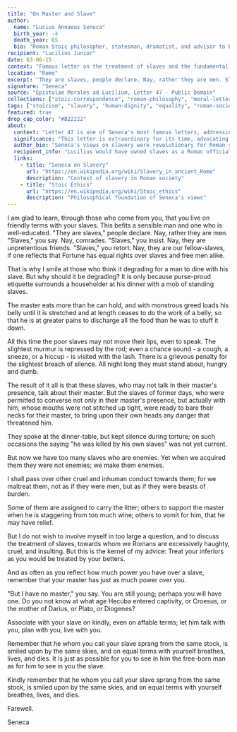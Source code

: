 ```yaml
---
title: "On Master and Slave"
author:
  name: "Lucius Annaeus Seneca"
  birth_year: -4
  death_year: 65
  bio: "Roman Stoic philosopher, statesman, dramatist, and advisor to Emperor Nero"
recipient: "Lucilius Junior"
date: 63-06-15
context: "Famous letter on the treatment of slaves and the fundamental equality of all human beings"
location: "Rome"
excerpt: "They are slaves, people declare. Nay, rather they are men. Slaves, you say. Nay, comrades. Slaves, you insist. Nay, they are unpretentious friends."
signature: "Seneca"
source: "Epistulae Morales ad Lucilium, Letter 47 - Public Domain"
collections: ["stoic-correspondence", "roman-philosophy", "moral-letters", "human-rights"]
tags: ["stoicism", "slavery", "human-dignity", "equality", "roman-society", "ethics"]
featured: true
drop_cap_color: "#B22222"
about:
  context: "Letter 47 is one of Seneca's most famous letters, addressing the treatment of slaves in Roman society. Written around 63 AD, it presents a remarkably progressive view of human equality for its time."
  significance: "This letter is extraordinary for its time, advocating for the humane treatment of slaves and recognizing their fundamental humanity. It influenced later Christian and Enlightenment thinking about human dignity and equality."
  author_bio: "Seneca's views on slavery were revolutionary for Roman society, where slaves were considered property. His Stoic philosophy led him to recognize the common humanity shared by all people regardless of social status."
  recipient_info: "Lucilius would have owned slaves as a Roman official, making Seneca's advice both practical and morally challenging for his friend to implement."
  links:
    - title: "Seneca on Slavery"
      url: "https://en.wikipedia.org/wiki/Slavery_in_ancient_Rome"
      description: "Context of slavery in Roman society"
    - title: "Stoic Ethics"
      url: "https://en.wikipedia.org/wiki/Stoic_ethics"
      description: "Philosophical foundation of Seneca's views"
---
```


I am glad to learn, through those who come from you, that you live on friendly terms with your slaves. This befits a sensible man and one who is well-educated. "They are slaves," people declare. Nay, rather they are men. "Slaves," you say. Nay, comrades. "Slaves," you insist. Nay, they are unpretentious friends. "Slaves," you retort. Nay, they are our fellow-slaves, if one reflects that Fortune has equal rights over slaves and free men alike.

That is why I smile at those who think it degrading for a man to dine with his slave. But why should it be degrading? It is only because purse-proud etiquette surrounds a householder at his dinner with a mob of standing slaves.

The master eats more than he can hold, and with monstrous greed loads his belly until it is stretched and at length ceases to do the work of a belly; so that he is at greater pains to discharge all the food than he was to stuff it down.

All this time the poor slaves may not move their lips, even to speak. The slightest murmur is repressed by the rod; even a chance sound - a cough, a sneeze, or a hiccup - is visited with the lash. There is a grievous penalty for the slightest breach of silence. All night long they must stand about, hungry and dumb.

The result of it all is that these slaves, who may not talk in their master's presence, talk about their master. But the slaves of former days, who were permitted to converse not only in their master's presence, but actually with him, whose mouths were not stitched up tight, were ready to bare their necks for their master, to bring upon their own heads any danger that threatened him.

They spoke at the dinner-table, but kept silence during torture; on such occasions the saying "he was killed by his own slaves" was not yet current.

But now we have too many slaves who are enemies. Yet when we acquired them they were not enemies; we make them enemies.

I shall pass over other cruel and inhuman conduct towards them; for we maltreat them, not as if they were men, but as if they were beasts of burden.

Some of them are assigned to carry the litter; others to support the master when he is staggering from too much wine; others to vomit for him, that he may have relief.

But I do not wish to involve myself in too large a question, and to discuss the treatment of slaves, towards whom we Romans are excessively haughty, cruel, and insulting. But this is the kernel of my advice: Treat your inferiors as you would be treated by your betters.

And as often as you reflect how much power you have over a slave, remember that your master has just as much power over you.

"But I have no master," you say. You are still young; perhaps you will have one. Do you not know at what age Hecuba entered captivity, or Croesus, or the mother of Darius, or Plato, or Diogenes?

Associate with your slave on kindly, even on affable terms; let him talk with you, plan with you, live with you.

Remember that he whom you call your slave sprang from the same stock, is smiled upon by the same skies, and on equal terms with yourself breathes, lives, and dies. It is just as possible for you to see in him the free-born man as for him to see in you the slave.

Kindly remember that he whom you call your slave sprang from the same stock, is smiled upon by the same skies, and on equal terms with yourself breathes, lives, and dies.

Farewell.

Seneca
